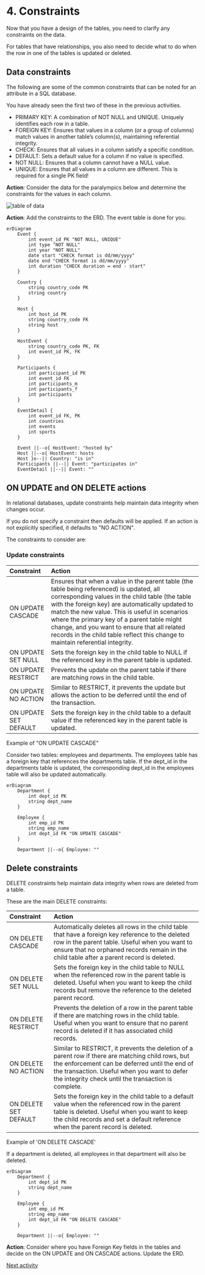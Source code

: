 # 4. Constraints

Now that you have a design of the tables, you need to clarify any constraints on the data.

For tables that have relationships, you also need to decide what to do when the row in one of the tables is updated or
deleted.

## Data constraints

The following are some of the common constraints that can be noted for an attribute in a SQL database.

You have already seen the first two of these in the previous activities.

- PRIMARY KEY: A combination of NOT NULL and UNIQUE. Uniquely identifies each row in a table.
- FOREIGN KEY: Ensures that values in a column (or a group of columns) match values in another table’s column(s),
  maintaining referential integrity.
- CHECK: Ensures that all values in a column satisfy a specific condition.
- DEFAULT: Sets a default value for a column if no value is specified.
- NOT NULL: Ensures that a column cannot have a NULL value.
- UNIQUE: Ensures that all values in a column are different. This is required for a single PK field!

**Action**: Consider the data for the paralympics below and determine the constraints for the values in each column.

![table of data](../img/erd-unnormalised-table.png)

**Action**: Add the constraints to the ERD. The event table is done for you.

```mermaid
erDiagram
    Event {
        int event_id PK "NOT NULL, UNIQUE"
        int type "NOT NULL"
        int year "NOT NULL"
        date start "CHECK format is dd/mm/yyyy"
        date end "CHECK format is dd/mm/yyyy"
        int duration "CHECK duration = end - start"
    }

    Country {
        string country_code PK
        string country
    }

    Host {
        int host_id PK
        string country_code FK
        string host
    }

    HostEvent {
        string country_code PK, FK
        int event_id PK, FK
    }

    Participants {
        int participant_id PK
        int event_id FK
        int participants_m
        int participants_f
        int participants
    }

    EventDetail {
        int event_id FK, PK
        int countries
        int events
        int sports
    }

    Event ||--o{ HostEvent: "hosted by"
    Host ||--o{ HostEvent: hosts
    Host }o--|| Country: "is in"
    Participants ||--|| Event: "participates in"
    EventDetail ||--|| Event: ""
```

## ON UPDATE and ON DELETE actions

In relational databases, update constraints help maintain data integrity when changes occur.

If you do not specify a constraint then defaults will be applied. If an action is not explicitly specified, it defaults
to "NO ACTION".

The constraints to consider are:

### Update constraints

| Constraint            | Action                                                                                                                                                                                                                                                                                                                                                                                                                            |
|:----------------------|:----------------------------------------------------------------------------------------------------------------------------------------------------------------------------------------------------------------------------------------------------------------------------------------------------------------------------------------------------------------------------------------------------------------------------------|
| ON UPDATE CASCADE     | Ensures that when a value in the parent table (the table being referenced) is updated, all corresponding values in the child table (the table with the foreign key) are automatically updated to match the new value. This is useful in scenarios where the primary key of a parent table might change, and you want to ensure that all related records in the child table reflect this change to maintain referential integrity. |
| ON UPDATE SET NULL    | Sets the foreign key in the child table to NULL if the referenced key in the parent table is updated.                                                                                                                                                                                                                                                                                                                             |
| ON UPDATE RESTRICT    | Prevents the update on the parent table if there are matching rows in the child table.                                                                                                                                                                                                                                                                                                                                            |
| ON UPDATE NO ACTION   | Similar to RESTRICT, it prevents the update but allows the action to be deferred until the end of the transaction.                                                                                                                                                                                                                                                                                                                |
| ON UPDATE SET DEFAULT | Sets the foreign key in the child table to a default value if the referenced key in the parent table is updated.                                                                                                                                                                                                                                                                                                                  |

Example of "ON UPDATE CASCADE"

Consider two tables: employees and departments. The employees table has a foreign key that references the departments
table. If the dept_id in the departments table is updated, the corresponding dept_id in the employees table will also be
updated automatically.

```mermaid
erDiagram
    Department {
        int dept_id PK
        string dept_name
    }

    Employee {
        int emp_id PK
        string emp_name
        int dept_id FK "ON UPDATE CASCADE"
    }

    Department ||--o{ Employee: ""
```

## Delete constraints

DELETE constraints help maintain data integrity when rows are deleted from a table.

These are the main DELETE constraints:

| Constraint            | Action                                                                                                                                                                                                                                                     |
|:----------------------|:-----------------------------------------------------------------------------------------------------------------------------------------------------------------------------------------------------------------------------------------------------------|
| ON DELETE CASCADE     | Automatically deletes all rows in the child table that have a foreign key reference to the deleted row in the parent table. Useful when you want to ensure that no orphaned records remain in the child table after a parent record is deleted.            |
| ON DELETE SET NULL    | Sets the foreign key in the child table to NULL when the referenced row in the parent table is deleted. Useful when you want to keep the child records but remove the reference to the deleted parent record.                                              |
| ON DELETE RESTRICT    | Prevents the deletion of a row in the parent table if there are matching rows in the child table. Useful when you want to ensure that no parent record is deleted if it has associated child records.                                                      |
| ON DELETE NO ACTION   | Similar to RESTRICT, it prevents the deletion of a parent row if there are matching child rows, but the enforcement can be deferred until the end of the transaction. Useful when you want to defer the integrity check until the transaction is complete. |
| ON DELETE SET DEFAULT | Sets the foreign key in the child table to a default value when the referenced row in the parent table is deleted. Useful when you want to keep the child records and set a default reference when the parent record is deleted.                           |

Example of 'ON DELETE CASCADE'

If a department is deleted, all employees in that department will also be deleted.

```mermaid
erDiagram
    Department {
        int dept_id PK
        string dept_name
    }

    Employee {
        int emp_id PK
        string emp_name
        int dept_id FK "ON DELETE CASCADE"
    }

    Department ||--o{ Employee: ""
```

**Action**: Consider where you have Foreign Key fields in the tables and decide on the ON UPDATE and ON CASCADE actions.
Update the ERD.

[Next activity](4-5-further-practice.md)